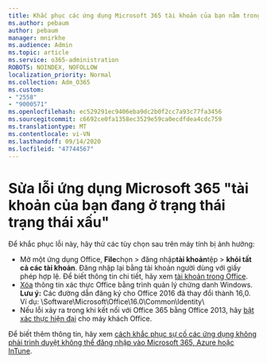 ```yaml
---
title: Khắc phục các ứng dụng Microsoft 365 tài khoản của bạn nằm trong một thông điệp trạng thái xấu
ms.author: pebaum
author: pebaum
manager: mnirkhe
ms.audience: Admin
ms.topic: article
ms.service: o365-administration
ROBOTS: NOINDEX, NOFOLLOW
localization_priority: Normal
ms.collection: Adm_O365
ms.custom:
- "2558"
- "9000571"
ms.openlocfilehash: ec529291ec9406eba9dc2b0f2cc7a93c77fa3456
ms.sourcegitcommit: c6692ce0fa1358ec3529e59ca0ecdfdea4cdc759
ms.translationtype: MT
ms.contentlocale: vi-VN
ms.lasthandoff: 09/14/2020
ms.locfileid: "47744567"
---
```

# <a name="fixing-the-microsoft-365-apps-your-account-is-in-a-bad-state-error"></a>Sửa lỗi ứng dụng Microsoft 365 "tài khoản của bạn đang ở trạng thái trạng thái xấu"

Để khắc phục lỗi này, hãy thử các tùy chọn sau trên máy tính bị ảnh hưởng:

- Mở một ứng dụng Office, **File**chọn  >  đăng nhập**tài khoản**tệp  >  **khỏi tất cả các tài khoản**. Đăng nhập lại bằng tài khoản người dùng với giấy phép hợp lệ. Để biết thông tin chi tiết, hãy xem [tài khoản trong Office](https://support.office.com/article/accounts-in-office-628ea040-f265-49de-b986-be09c3ebf8a9).
- [Xóa](https://docs.microsoft.com/office/troubleshoot/error-messages/another-account-already-signed-in#step-3-clear-cached-credentials-on-the-computer) thông tin xác thực Office bằng trình quản lý chứng danh Windows.<br>
  **Lưu ý:** Các đường dẫn đăng ký cho Office 2016 đã thay đổi thành 16,0. Ví dụ: \Software\Microsoft\Office\16.0\Common\Identity\
- Nếu lỗi xảy ra trong khi kết nối với Office 365 bằng Office 2013, hãy [bật xác thực hiện đại](https://docs.microsoft.com/microsoft-365/admin/security-and-compliance/enable-modern-authentication) cho máy khách Office.

Để biết thêm thông tin, hãy xem [cách khắc phục sự cố các ứng dụng không phải trình duyệt không thể đăng nhập vào Microsoft 365, Azure hoặc InTune](https://support.office.com/article/how-to-troubleshoot-non-browser-apps-that-can-t-sign-in-to-office-365-azure-or-intune-3ba1b268-66f6-462c-b0e5-070f5c2603c1).

